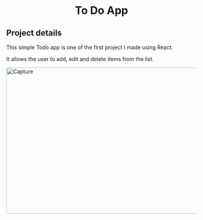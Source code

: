 <h1 align="center">
	To Do App
</h1>

## Project details 

This simple Todo app is one of the first project I made using React. 

It allows the user to add, edit and delete items from the list. 

<img src="https://live.staticflickr.com/65535/52374033875_c01d55c011_b.jpg" width="512" height="387" alt="Capture">